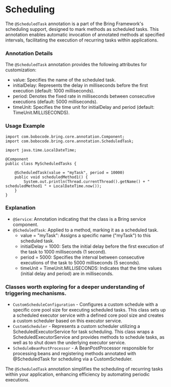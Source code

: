 # Scheduling

The `@ScheduledTask` annotation is a part of the Bring Framework's scheduling support, designed to mark methods as scheduled tasks. This annotation enables automatic invocation of annotated methods at specified intervals, facilitating the execution of recurring tasks within applications.

### Annotation Details
The `@ScheduledTask` annotation provides the following attributes for customization:
- value: Specifies the name of the scheduled task.
- initialDelay: Represents the delay in milliseconds before the first execution (default: 1000 milliseconds).
- period: Denotes the fixed rate in milliseconds between consecutive executions (default: 5000 milliseconds).
- timeUnit: Specifies the time unit for initialDelay and period (default: TimeUnit.MILLISECONDS).

### Usage Example

```
import com.bobocode.bring.core.annotation.Component;
import com.bobocode.bring.core.annotation.ScheduledTask;

import java.time.LocalDateTime;

@Component
public class MyScheduledTasks {

    @ScheduledTask(value = "myTask", period = 10000)
    public void scheduledMethod1() {
        System.out.println(Thread.currentThread().getName() + " scheduledMethod1 " + LocalDateTime.now());
    }
}
```

### Explanation

- `@Service`: Annotation indicating that the class is a Bring service component.
- `@ScheduledTask`: Applied to a method, marking it as a scheduled task.
  - value = "myTask": Assigns a specific name ("myTask") to this scheduled task.
  - initialDelay = 1000: Sets the initial delay before the first execution of the task to 1000 milliseconds (1 second).
  - period = 5000: Specifies the interval between consecutive executions of the task to 5000 milliseconds (5 seconds).
  - timeUnit = TimeUnit.MILLISECONDS: Indicates that the time values (initial delay and period) are in milliseconds.

### Classes worth exploring for a deeper understanding of triggering mechanisms.

- `CustomScheduleConfiguration` -  Configures a custom schedule with a specific core pool size for executing scheduled tasks.
This class sets up a scheduled executor service with a defined core pool size and creates a custom scheduler based on this executor service.
- `CustomScheduler` - Represents a custom scheduler utilizing a ScheduledExecutorService for task scheduling. 
This class wraps a ScheduledExecutorService and provides methods to schedule tasks, as well as to shut down the underlying executor service.
- `ScheduleBeanPostProcessor` -  A BeanPostProcessor responsible for processing beans and registering methods annotated with @ScheduledTask 
for scheduling via a CustomScheduler.


The `@ScheduledTask` annotation simplifies the scheduling of recurring tasks within your application, enhancing efficiency by automating periodic executions.

